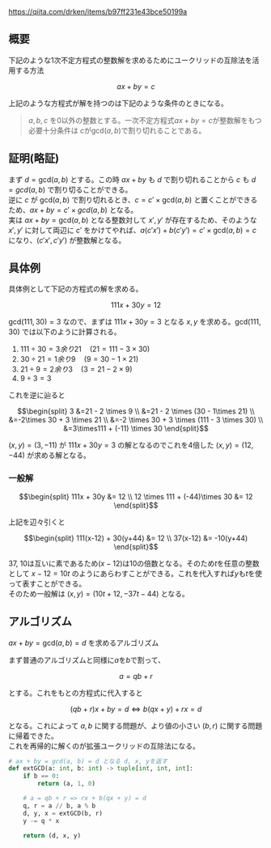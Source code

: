 https://qiita.com/drken/items/b97ff231e43bce50199a
## 概要

下記のような1次不定方程式の整数解を求めるためにユークリッドの互除法を活用する方法

$$
ax + by = c
$$

上記のような方程式が解を持つのは下記のような条件のときになる。

>$a, b, c$ を0以外の整数とする。一次不定方程式$ax+by=c$が整数解をもつ必要十分条件は $c$が$\textrm{gcd}(a, b)$で割り切れることである。

## 証明(略証)

まず $d=\textrm{gcd}(a, b)$ とする。この時 $ax+by$ も $d$ で割り切れることから $c$ も $d=gcd(a, b)$ で割り切ることができる。  
逆に $c$ が $\textrm{gcd}(a, b)$ で割り切れるとき、$c=c\prime \times \textrm{gcd}(a, b)$ と置くことができるため、$ax+by=c\prime\times gcd(a, b)$ となる。  
実は $ax+by=\textrm{gcd}(a, b)$ となる整数対して $x\prime, y\prime$ が存在するため、そのような $x\prime, y\prime$ に対して両辺に $c\prime$ をかけてやれば、$a(c\prime x\prime) + b(c\prime y\prime)=c\prime \times \textrm{gcd}(a, b) = c$ になり、$(c\prime x\prime, c\prime y\prime)$ が整数解となる。

## 具体例

具体例として下記の方程式の解を求める。

$$
111x+30y=12
$$

$\textrm{gcd}(111, 30)=3$ なので、まずは $111x+30y=3$ となる $x, y$ を求める。$\textrm{gcd}(111, 30)$ では以下のように計算される。

1. $111 \div 30 = 3 余り 21 \quad (21=111-3\times 30)$
1. $30\div 21=1余り9 \quad (9=30-1\times 21)$
1. $21\div 9=2余り3 \quad (3=21-2\times 9)$
1. $9\div 3=3$

これを逆に辿ると

$$\begin{split}
3 &=21 - 2 \times 9 \\
&=21 - 2 \times (30 - 1\times 21) \\
&=-2\times 30 + 3 \times 21 \\
&=-2 \times 30 + 3 \times (111 - 3 \times 30) \\
&=3\times111 + (-11) \times 30
\end{split}$$

$(x, y)=(3, -11)$ が $111x+30y=3$ の解となるのでこれを4倍した $(x, y)=(12, -44)$ が求める解となる。

### 一般解
$$\begin{split}  
111x + 30y &= 12 \\  
12 \times 111 + (-44)\times 30 &= 12  
\end{split}$$

上記を辺々引くと

$$\begin{split}
111(x-12) + 30(y+44) &= 12 \\
37(x-12) &= -10(y+44)
\end{split}$$

37, 10は互いに素であるため$(x-12)$は10の倍数となる。そのため$t$を任意の整数として $x-12=10t$ のようにあらわすことができる。これを代入すれば$y$も$t$を使って表すことができる。  
そのため一般解は $(x, y) = (10t + 12, -37t - 44)$ となる。

## アルゴリズム

$ax+by=\textrm{gcd}(a, b)=d$ を求めるアルゴリズム

まず普通のアルゴリズムと同様に$a$を$b$で割って、

$$a=qb+r$$

とする。これをもとの方程式に代入すると

$$(qb+r)x+by=d \Leftrightarrow b(qx+y)+rx=d$$

となる。これによって $a, b$ に関する問題が、より値の小さい $(b, r)$ に関する問題に帰着できた。  
これを再帰的に解くのが拡張ユークリッドの互除法になる。
```Python
# ax + by = gcd(a, b) = d となる d, x, yを返す
def extGCD(a: int, b: int) -> tuple[int, int, int]:
    if b == 0:
        return (a, 1, 0)

    # a = qb + r => rx + b(qx + y) = d
    q, r = a // b, a % b
    d, y, x = extGCD(b, r)
    y -= q * x

    return (d, x, y)
```
